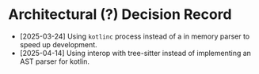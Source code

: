 # Architectural (?) Decision Record

- [2025-03-24] Using `kotlinc` process instead of a in memory parser to speed up development.
- [2025-04-14] Using interop with tree-sitter instead of implementing an AST parser for kotlin.
